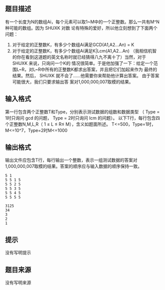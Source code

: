 


## 题目描述
有一个长度为N的数组Ai，每个元素可以取1~M中的一个正整数。那么一共有M^N种可能的数组。因为 SHUXK 对数
论有特殊的爱好，所以他立刻想到了下面两个问题：
1. 对于给定的正整数K，有多少个数组Ai满足GCD(A1,A2...An) = K
2. 对于给定的正整数K，有多少个数组Ai满足K|Lcm(A1,A2...An)
（我相信机智的你在看到这道题的英文名称时就已经猜得八九不离十了）当然，对于 SHUXK 来说，只询问一个K的
情况很简单。于是他加强了一下：给定一个范围L~R，对L~R中所有的正整数K都求出答案，并且把它们加起来作为
最终的结果。然后， SHUXK 就不会了……他需要你来帮助他计算出答案。 由于答案可能很大，我们只要求输出答
案对1,000,000,007取模的结果。
## 输入格式
第一行包含两个正整数T和Type，分别表示测试数据的组数和数据类型
（ Type = 1时只询问 gcd 的问题， Type = 2时只询问 lcm 的问题）。
以下T行，每行包含四个正整数N,M,L,R（ 1 ≤ L ≤ R≤ M），含义如题面所述。
T<=500，Type=1时，M<=10^7，Type=2时M<=1000
## 输出格式
输出文件应包含T行，每行输出一个整数，表示一组测试数据的答案对
1,000,000,007取模的结果。答案的顺序应与输入数据的顺序保持一致。

```input1
5 1
5 5 1 5
5 5 2 5
5 5 3 5
5 5 4 5
5 5 5 5

```
```output1
3125
34
3 
2 
1
```

## 提示
没有写明提示
## 题目来源
没有写明来源



